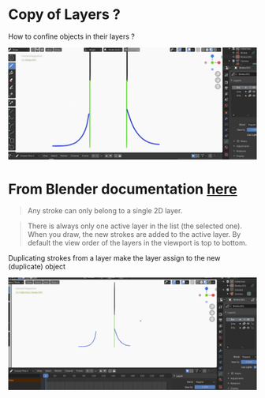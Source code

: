 # Copy of Layers ?

How to confine objects in their layers ?

![Copy%20of%20Layers%20297c6634ea504b1e9eedeb7e9ef472c8/nolayer.gif](Copy%20of%20Layers%20297c6634ea504b1e9eedeb7e9ef472c8/nolayer.gif)

# From Blender documentation [here](https://docs.blender.org/manual/en/latest/grease_pencil/properties/layers.html#layers-list)

> Any stroke can only belong to a single 2D layer.

> There is always only one active layer in the list (the selected one). When you draw, the new strokes are added to the active layer. By default the view order of the layers in the viewport is top to bottom.

Duplicating strokes from a layer make the layer assign to the new (duplicate) object 

![Copy%20of%20Layers%20297c6634ea504b1e9eedeb7e9ef472c8/duplicatelayerblender2D.gif](Copy%20of%20Layers%20297c6634ea504b1e9eedeb7e9ef472c8/duplicatelayerblender2D.gif)